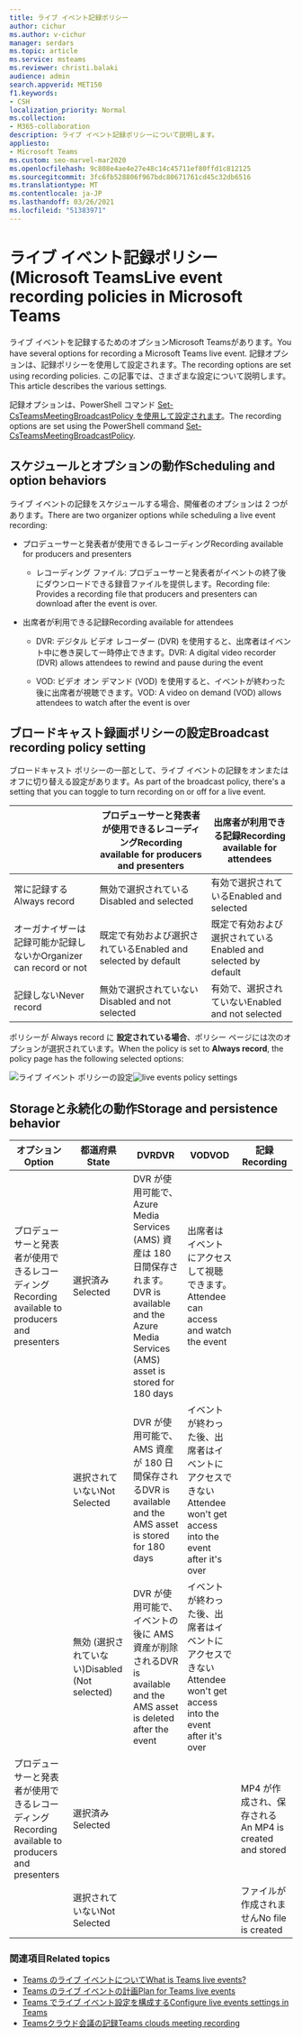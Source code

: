 ```yaml
---
title: ライブ イベント記録ポリシー
author: cichur
ms.author: v-cichur
manager: serdars
ms.topic: article
ms.service: msteams
ms.reviewer: christi.balaki
audience: admin
search.appverid: MET150
f1.keywords:
- CSH
localization_priority: Normal
ms.collection:
- M365-collaboration
description: ライブ イベント記録ポリシーについて説明します。
appliesto:
- Microsoft Teams
ms.custom: seo-marvel-mar2020
ms.openlocfilehash: 9c808e4ae4e27e48c14c45711ef80ffd1c812125
ms.sourcegitcommit: 3fc6fb528806f967bdc80671761cd45c32db6516
ms.translationtype: MT
ms.contentlocale: ja-JP
ms.lasthandoff: 03/26/2021
ms.locfileid: "51383971"
---
```

# <a name="live-event-recording-policies-in-microsoft-teams"></a><span data-ttu-id="47777-103">ライブ イベント記録ポリシー (Microsoft Teams</span><span class="sxs-lookup"><span data-stu-id="47777-103">Live event recording policies in Microsoft Teams</span></span>

<span data-ttu-id="47777-104">ライブ イベントを記録するためのオプションMicrosoft Teamsがあります。</span><span class="sxs-lookup"><span data-stu-id="47777-104">You have several options for recording a Microsoft Teams live event.</span></span> <span data-ttu-id="47777-105">記録オプションは、記録ポリシーを使用して設定されます。</span><span class="sxs-lookup"><span data-stu-id="47777-105">The recording options are set using recording policies.</span></span> <span data-ttu-id="47777-106">この記事では、さまざまな設定について説明します。</span><span class="sxs-lookup"><span data-stu-id="47777-106">This article describes the various settings.</span></span>

<span data-ttu-id="47777-107">記録オプションは、PowerShell コマンド [Set-CsTeamsMeetingBroadcastPolicy を使用して設定されます](/powershell/module/skype/set-csteamsmeetingbroadcastpolicy?view=skype-ps)。</span><span class="sxs-lookup"><span data-stu-id="47777-107">The recording options are set using the PowerShell command [Set-CsTeamsMeetingBroadcastPolicy](/powershell/module/skype/set-csteamsmeetingbroadcastpolicy?view=skype-ps).</span></span>

## <a name="scheduling-and-option-behaviors"></a><span data-ttu-id="47777-108">スケジュールとオプションの動作</span><span class="sxs-lookup"><span data-stu-id="47777-108">Scheduling and option behaviors</span></span>

<span data-ttu-id="47777-109">ライブ イベントの記録をスケジュールする場合、開催者のオプションは 2 つがあります。</span><span class="sxs-lookup"><span data-stu-id="47777-109">There are two organizer options while scheduling a live event recording:</span></span>

- <span data-ttu-id="47777-110">プロデューサーと発表者が使用できるレコーディング</span><span class="sxs-lookup"><span data-stu-id="47777-110">Recording available for producers and presenters</span></span>

  - <span data-ttu-id="47777-111">レコーディング ファイル: プロデューサーと発表者がイベントの終了後にダウンロードできる録音ファイルを提供します。</span><span class="sxs-lookup"><span data-stu-id="47777-111">Recording file: Provides a recording file that producers and presenters can download after the event is over.</span></span>

- <span data-ttu-id="47777-112">出席者が利用できる記録</span><span class="sxs-lookup"><span data-stu-id="47777-112">Recording available for attendees</span></span>

  - <span data-ttu-id="47777-113">DVR: デジタル ビデオ レコーダー (DVR) を使用すると、出席者はイベント中に巻き戻して一時停止できます。</span><span class="sxs-lookup"><span data-stu-id="47777-113">DVR: A digital video recorder (DVR) allows attendees to rewind and pause during the event</span></span>

  - <span data-ttu-id="47777-114">VOD: ビデオ オン デマンド (VOD) を使用すると、イベントが終わった後に出席者が視聴できます。</span><span class="sxs-lookup"><span data-stu-id="47777-114">VOD: A video on demand (VOD) allows attendees to watch after the event is over</span></span>

## <a name="broadcast-recording-policy-setting"></a><span data-ttu-id="47777-115">ブロードキャスト録画ポリシーの設定</span><span class="sxs-lookup"><span data-stu-id="47777-115">Broadcast recording policy setting</span></span>

<span data-ttu-id="47777-116">ブロードキャスト ポリシーの一部として、ライブ イベントの記録をオンまたはオフに切り替える設定があります。</span><span class="sxs-lookup"><span data-stu-id="47777-116">As part of the broadcast policy, there's a setting that you can toggle to turn recording on or off for a live event.</span></span>

|                                 | <span data-ttu-id="47777-117">プロデューサーと発表者が使用できるレコーディング</span><span class="sxs-lookup"><span data-stu-id="47777-117">Recording available for producers and presenters</span></span> | <span data-ttu-id="47777-118">出席者が利用できる記録</span><span class="sxs-lookup"><span data-stu-id="47777-118">Recording available for attendees</span></span> |
| ------------------------------- | ---------------------------------------------------- | ------------------------------------- |
| <span data-ttu-id="47777-119">常に記録する</span><span class="sxs-lookup"><span data-stu-id="47777-119">Always record</span></span>               | <span data-ttu-id="47777-120">無効で選択されている</span><span class="sxs-lookup"><span data-stu-id="47777-120">Disabled and selected</span></span>                                | <span data-ttu-id="47777-121">有効で選択されている</span><span class="sxs-lookup"><span data-stu-id="47777-121">Enabled and selected</span></span>         |
| <span data-ttu-id="47777-122">オーガナイザーは記録可能か記録しないか</span><span class="sxs-lookup"><span data-stu-id="47777-122">Organizer can record or not</span></span> | <span data-ttu-id="47777-123">既定で有効および選択されている</span><span class="sxs-lookup"><span data-stu-id="47777-123">Enabled and selected by default</span></span>                  | <span data-ttu-id="47777-124">既定で有効および選択されている</span><span class="sxs-lookup"><span data-stu-id="47777-124">Enabled and selected by default</span></span>   |
| <span data-ttu-id="47777-125">記録しない</span><span class="sxs-lookup"><span data-stu-id="47777-125">Never record</span></span>               | <span data-ttu-id="47777-126">無効で選択されていない</span><span class="sxs-lookup"><span data-stu-id="47777-126">Disabled and not selected</span></span>                            | <span data-ttu-id="47777-127">有効で、選択されていない</span><span class="sxs-lookup"><span data-stu-id="47777-127">Enabled and not selected</span></span>      |

<span data-ttu-id="47777-128">ポリシーが Always record に **設定されている場合**、ポリシー ページには次のオプションが選択されています。</span><span class="sxs-lookup"><span data-stu-id="47777-128">When the policy is set to **Always record**, the policy page has the following selected options:</span></span>

<span data-ttu-id="47777-129">![ライブ イベント ポリシーの設定](../media/live-event-recording-policy.png "Microsoft Teams 管理センターのライブ イベント ポリシーの設定を示すスクリーン ショット")</span><span class="sxs-lookup"><span data-stu-id="47777-129">![live events policy settings](../media/live-event-recording-policy.png "Screen shot of live events policy settings in the Microsoft Teams admin center")</span></span>

## <a name="storage-and-persistence-behavior"></a><span data-ttu-id="47777-130">Storageと永続化の動作</span><span class="sxs-lookup"><span data-stu-id="47777-130">Storage and persistence behavior</span></span>

| <span data-ttu-id="47777-131">オプション</span><span class="sxs-lookup"><span data-stu-id="47777-131">Option</span></span>                                       | <span data-ttu-id="47777-132">都道府県</span><span class="sxs-lookup"><span data-stu-id="47777-132">State</span></span>   | <span data-ttu-id="47777-133">DVR</span><span class="sxs-lookup"><span data-stu-id="47777-133">DVR</span></span>                                                   | <span data-ttu-id="47777-134">VOD</span><span class="sxs-lookup"><span data-stu-id="47777-134">VOD</span></span>                                                     | <span data-ttu-id="47777-135">記録</span><span class="sxs-lookup"><span data-stu-id="47777-135">Recording</span></span>                |
| ------------------------------------------------ | ------------ | --------------------------------------------------------- | ----------------------------------------------------------- | ---------------------------- |
| <span data-ttu-id="47777-136">プロデューサーと発表者が使用できるレコーディング</span><span class="sxs-lookup"><span data-stu-id="47777-136">Recording available to producers and presenters</span></span> | <span data-ttu-id="47777-137">選択済み</span><span class="sxs-lookup"><span data-stu-id="47777-137">Selected</span></span>     | <span data-ttu-id="47777-138">DVR が使用可能で、Azure Media Services (AMS) 資産は 180 日間保存されます。</span><span class="sxs-lookup"><span data-stu-id="47777-138">DVR is available and the Azure Media Services (AMS) asset is stored for 180 days</span></span> | <span data-ttu-id="47777-139">出席者はイベントにアクセスして視聴できます。</span><span class="sxs-lookup"><span data-stu-id="47777-139">Attendee can access and watch the event</span></span>                     |                              |
|                                                  | <span data-ttu-id="47777-140">選択されていない</span><span class="sxs-lookup"><span data-stu-id="47777-140">Not Selected</span></span> | <span data-ttu-id="47777-141">DVR が使用可能で、AMS 資産が 180 日間保存される</span><span class="sxs-lookup"><span data-stu-id="47777-141">DVR is available and the AMS asset is stored for 180 days</span></span> | <span data-ttu-id="47777-142">イベントが終わった後、出席者はイベントにアクセスできない</span><span class="sxs-lookup"><span data-stu-id="47777-142">Attendee won't get access into the event after it's over</span></span> |                              |
||<span data-ttu-id="47777-143">無効 (選択されていない)</span><span class="sxs-lookup"><span data-stu-id="47777-143">Disabled (Not selected)</span></span>|<span data-ttu-id="47777-144">DVR が使用可能で、イベントの後に AMS 資産が削除される</span><span class="sxs-lookup"><span data-stu-id="47777-144">DVR is available and the AMS asset is deleted after the event</span></span>|<span data-ttu-id="47777-145">イベントが終わった後、出席者はイベントにアクセスできない</span><span class="sxs-lookup"><span data-stu-id="47777-145">Attendee won't get access into the event after it's over</span></span>||
| <span data-ttu-id="47777-146">プロデューサーと発表者が使用できるレコーディング</span><span class="sxs-lookup"><span data-stu-id="47777-146">Recording available to producers and presenters</span></span> | <span data-ttu-id="47777-147">選択済み</span><span class="sxs-lookup"><span data-stu-id="47777-147">Selected</span></span>     |                                                           |                                                             | <span data-ttu-id="47777-148">MP4 が作成され、保存される</span><span class="sxs-lookup"><span data-stu-id="47777-148">An MP4 is created and stored</span></span> |
|                                                  | <span data-ttu-id="47777-149">選択されていない</span><span class="sxs-lookup"><span data-stu-id="47777-149">Not Selected</span></span> |                                                           |                                                             | <span data-ttu-id="47777-150">ファイルが作成されません</span><span class="sxs-lookup"><span data-stu-id="47777-150">No file is created</span></span>           |

### <a name="related-topics"></a><span data-ttu-id="47777-151">関連項目</span><span class="sxs-lookup"><span data-stu-id="47777-151">Related topics</span></span>

- [<span data-ttu-id="47777-152">Teams のライブ イベントについて</span><span class="sxs-lookup"><span data-stu-id="47777-152">What is Teams live events?</span></span>](what-are-teams-live-events.md)
- [<span data-ttu-id="47777-153">Teams のライブ イベントの計画</span><span class="sxs-lookup"><span data-stu-id="47777-153">Plan for Teams live events</span></span>](plan-for-teams-live-events.md)
- [<span data-ttu-id="47777-154">Teams でライブ イベント設定を構成する</span><span class="sxs-lookup"><span data-stu-id="47777-154">Configure live events settings in Teams</span></span>](configure-teams-live-events.md)
- [<span data-ttu-id="47777-155">Teamsクラウド会議の記録</span><span class="sxs-lookup"><span data-stu-id="47777-155">Teams clouds meeting recording</span></span>](../cloud-recording.md)